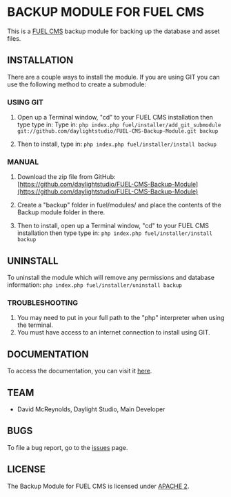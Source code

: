 # BACKUP MODULE FOR FUEL CMS
This is a [FUEL CMS](http://www.getfuelcms.com) backup module for backing up the database and asset files.

## INSTALLATION
There are a couple ways to install the module. If you are using GIT you can use the following method
to create a submodule:

### USING GIT
1. Open up a Terminal window, "cd" to your FUEL CMS installation then type type in: 
Type in:
``php index.php fuel/installer/add_git_submodule git://github.com/daylightstudio/FUEL-CMS-Backup-Module.git backup``

2. Then to install, type in:
``php index.php fuel/installer/install backup``


### MANUAL
1. Download the zip file from GitHub:
[https://github.com/daylightstudio/FUEL-CMS-Backup-Module](https://github.com/daylightstudio/FUEL-CMS-Backup-Module)

2. Create a "backup" folder in fuel/modules/ and place the contents of the Backup module folder in there.

3. Then to install, open up a Terminal window, "cd" to your FUEL CMS installation then type type in:
``php index.php fuel/installer/install backup``

## UNINSTALL

To uninstall the module which will remove any permissions and database information:
``php index.php fuel/installer/uninstall backup``

### TROUBLESHOOTING
1. You may need to put in your full path to the "php" interpreter when using the terminal.
2. You must have access to an internet connection to install using GIT.


## DOCUMENTATION
To access the documentation, you can visit it [here](http://www.getfuelcms.com/user_guide/modules/backup).

## TEAM
* David McReynolds, Daylight Studio, Main Developer

## BUGS
To file a bug report, go to the [issues](https://github.com/daylightstudio/FUEL-CMS-Backup-Module/issues) page.

## LICENSE
The Backup Module for FUEL CMS is licensed under [APACHE 2](http://www.apache.org/licenses/LICENSE-2.0).
